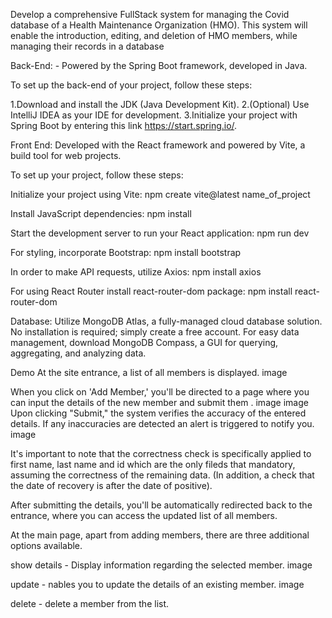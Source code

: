 Develop a comprehensive FullStack system for managing the Covid database of a Health Maintenance Organization (HMO). 
This system will enable the introduction, editing, and deletion of HMO members, while managing their records in a database

Back-End: -  Powered by the Spring Boot framework, developed in Java.

To set up the back-end of your project, follow these steps:

1.Download and install the JDK (Java Development Kit). 2.(Optional) Use IntelliJ IDEA as your IDE for development. 3.Initialize your project with Spring Boot by entering this link https://start.spring.io/.

Front End:  Developed with the React framework and powered by Vite, a build tool for web projects.

To set up your project, follow these steps:

Initialize your project using Vite: npm create vite@latest name_of_project

Install JavaScript dependencies: npm install

Start the development server to run your React application: npm run dev

For styling, incorporate Bootstrap: npm install bootstrap

In order to make API requests, utilize Axios: npm install axios

For using React Router install react-router-dom package: npm install react-router-dom

Database: Utilize MongoDB Atlas, a fully-managed cloud database solution. No installation is required; simply create a free account. For easy data management, download MongoDB Compass, a GUI for querying, aggregating, and analyzing data.

Demo At the site entrance, a list of all members is displayed. image

When you click on 'Add Member,' you'll be directed to a page where you can input the details of the new member and submit them . image image Upon clicking "Submit," the system verifies the accuracy of the entered details. If any inaccuracies are detected an alert is triggered to notify you. image

It's important to note that the correctness check is specifically applied to first name, last name and id which are the only fileds that mandatory, assuming the correctness of the remaining data. (In addition, a check that the date of recovery is after the date of positive).

After submitting the details, you'll be automatically redirected back to the entrance, where you can access the updated list of all members.

At the main page, apart from adding members, there are three additional options available.

show details - Display information regarding the selected member. image

update - nables you to update the details of an existing member. image

delete - delete a member from the list.
